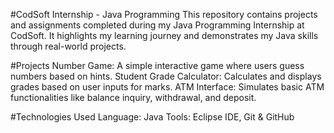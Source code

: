 #CodSoft Internship - Java Programming
This repository contains projects and assignments completed during my Java Programming Internship at CodSoft. It highlights my learning journey and demonstrates my Java skills through real-world projects.

#Projects
Number Game: A simple interactive game where users guess numbers based on hints.
Student Grade Calculator: Calculates and displays grades based on user inputs for marks.
ATM Interface: Simulates basic ATM functionalities like balance inquiry, withdrawal, and deposit.

#Technologies Used
Language: Java
Tools: Eclipse IDE, Git & GitHub
